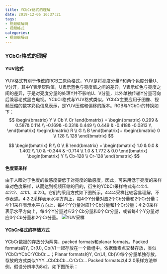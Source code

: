 ```yaml
---
title: YCbCr格式的理解
date: 2019-12-05 16:37:21
tags:
- 视频编解码
- 视频格式
categories:
- 视频编解码
---
```


### YCbCr格式的理解
#### YUV格式
YUV格式有别于传统的RGB三原色格式，YUV是将亮度分量Y和两个色度分量U、V分开，其中Y表示灰阶值，U表示蓝色与亮度值之间的差异，V表示红色与亮度之间的差异，于是对亮度分量的处理Y并不影响U、V分量，此外单独传输Y分量可向后兼容老式黑白电视。YCbCr格式与YUV格式类似，YCbCr主要应用于图像、视频压缩的数字彩色信息表示，是YUV压缩和偏移的版本。RGB与YCbCr的转换如下：
$$
\begin{bmatrix}
    Y \\
    Cb \\
    Cr
\end{bmatrix} = 
\begin{bmatrix}
    0.299 & 0.587& 0.114 \\
    -0.169& -0.331& 0.449 \\
    0.449 & -0.418& -0.0813 \\
\end{bmatrix}
\begin{bmatrix}
    R \\ G \\ B
\end{bmatrix}+
\begin{bmatrix}
    0 \\ 128 \\ 128
\end{bmatrix}
$$

$$
\begin{bmatrix}
    R \\ G \\ B
\end{bmatrix} =
\begin{bmatrix}
    1.0 & 0.0 & 1.402 \\
    1.0 & -0.344 & -0.714 \\
    1.0 & 1.772 & 0.0 
\end{bmatrix}
\begin{bmatrix}
    Y \\ Cb-128 \\ Cr-128
\end{bmatrix}
$$

#### 色度亚采样
由于人眼对于色度的敏感度要低于对亮度的敏感度，因此，可采用低于亮度的采样率对色度采样，从而达到视频压缩的目的，衍生的YCbCr采样格式有4:4:4、4:2:2、4:1:1、4:2:0。它们的采用方式如下图所示，4:4:4采样比较容易理解，不作表述。4:2:2采样表示水平方向上，每4个Y分量对应2个Cb分量和2个Cr分量；4:1:1采样表示水平方向上，每4个Y分量对应1个Cb分量和1个Cr分量；4:2:0采样表示水平方向上，每4个Y分量对应2个Cb分量和0个Cr分量，或者每4个Y分量对应0个Cb分量和2个Cr分量。
![YUV采样](/images/YUV_sampling.png "YUV采样")

#### YCbCr格式的存储方式
YCbCr数据的存放分为两类，packed formats和planar formats。Packed formats的Y, Cr(U), Cb(V)一起存放在一个数组中，依据像素点交替存放，类似YCbCrYCbCrYCbCr....；Planar formats的Y, Cr(U), Cb(V)每个分量单独存放，存放的方式类似YYY...CbCbCb...CrCrCr...
Packed formats以4:2:0采样方法举例，假设分辨率为8x2，如下图所示：
